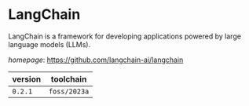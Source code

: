 # LangChain

LangChain is a framework for developing applications powered by large language models (LLMs).

*homepage*: <https://github.com/langchain-ai/langchain>

version | toolchain
--------|----------
``0.2.1`` | ``foss/2023a``
